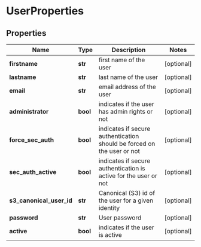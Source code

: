 # UserProperties

## Properties
| Name | Type | Description | Notes |
| ------------ | ------------- | ------------- | ------------- |
| **firstname** | **str** | first name of the user | [optional]  |
| **lastname** | **str** | last name of the user | [optional]  |
| **email** | **str** | email address of the user | [optional]  |
| **administrator** | **bool** | indicates if the user has admin rights or not | [optional]  |
| **force_sec_auth** | **bool** | indicates if secure authentication should be forced on the user or not | [optional]  |
| **sec_auth_active** | **bool** | indicates if secure authentication is active for the user or not | [optional]  |
| **s3_canonical_user_id** | **str** | Canonical (S3) id of the user for a given identity | [optional]  |
| **password** | **str** | User password | [optional]  |
| **active** | **bool** | indicates if the user is active | [optional]  |


